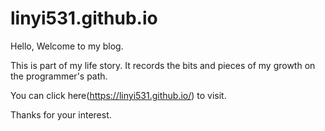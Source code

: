 # linyi531.github.io

Hello, Welcome to my blog.

This is part of my life story. It records the bits and pieces of my growth on the programmer's path.

You can click here(https://linyi531.github.io/) to visit.

Thanks for your interest.